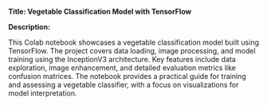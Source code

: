 **Title: Vegetable Classification Model with TensorFlow**

**Description:**

This Colab notebook showcases a vegetable classification model built using TensorFlow. The project covers data loading, image processing, and model training using the InceptionV3 architecture. Key features include data exploration, image enhancement, and detailed evaluation metrics like confusion matrices. The notebook provides a practical guide for training and assessing a vegetable classifier, with a focus on visualizations for model interpretation.
